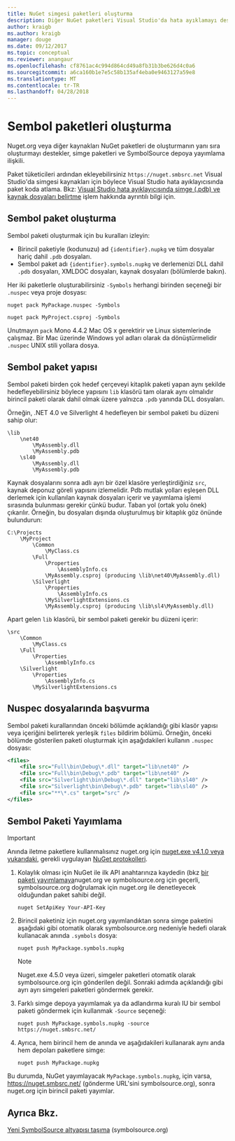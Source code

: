 ```yaml
---
title: NuGet simgesi paketleri oluşturma
description: Diğer NuGet paketleri Visual Studio'da hata ayıklamayı desteklemek için yalnızca sembolleri içeren NuGet paketleri oluşturma
author: kraigb
ms.author: kraigb
manager: douge
ms.date: 09/12/2017
ms.topic: conceptual
ms.reviewer: anangaur
ms.openlocfilehash: cf8761ac4c994d864cd49a8fb31b3be626d4c0a6
ms.sourcegitcommit: a6ca160b1e7e5c58b135af4eba0e9463127a59e8
ms.translationtype: MT
ms.contentlocale: tr-TR
ms.lasthandoff: 04/28/2018
---
```

# <a name="creating-symbol-packages"></a>Sembol paketleri oluşturma

Nuget.org veya diğer kaynakları NuGet paketleri de oluşturmanın yanı sıra oluşturmayı destekler, simge paketleri ve SymbolSource depoya yayımlama ilişkili.

Paket tüketicileri ardından ekleyebilirsiniz `https://nuget.smbsrc.net` Visual Studio'da simgesi kaynakları için böylece Visual Studio hata ayıklayıcısında paket koda atlama. Bkz: [Visual Studio hata ayıklayıcısında simge (.pdb) ve kaynak dosyaları belirtme](/visualstudio/debugger/specify-symbol-dot-pdb-and-source-files-in-the-visual-studio-debugger) işlem hakkında ayrıntılı bilgi için.

## <a name="creating-a-symbol-package"></a>Sembol paket oluşturma

Sembol paketi oluşturmak için bu kuralları izleyin:

- Birincil paketiyle (kodunuzu) ad `{identifier}.nupkg` ve tüm dosyalar hariç dahil `.pdb` dosyaları.
- Sembol paket adı `{identifier}.symbols.nupkg` ve derlemenizi DLL dahil `.pdb` dosyaları, XMLDOC dosyaları, kaynak dosyaları (bölümlerde bakın).

Her iki paketlerle oluşturabilirsiniz `-Symbols` herhangi birinden seçeneği bir `.nuspec` veya proje dosyası:

```cli
nuget pack MyPackage.nuspec -Symbols

nuget pack MyProject.csproj -Symbols
```

Unutmayın `pack` Mono 4.4.2 Mac OS x gerektirir ve Linux sistemlerinde çalışmaz. Bir Mac üzerinde Windows yol adları olarak da dönüştürmelidir `.nuspec` UNIX stili yollara dosya.

## <a name="symbol-package-structure"></a>Sembol paket yapısı

Sembol paketi birden çok hedef çerçeveyi kitaplık paketi yapan aynı şekilde hedefleyebilirsiniz böylece yapısını `lib` klasörü tam olarak aynı olmalıdır birincil paketi olarak dahil olmak üzere yalnızca `.pdb` yanında DLL dosyaları.

Örneğin, .NET 4.0 ve Silverlight 4 hedefleyen bir sembol paketi bu düzeni sahip olur:

    \lib
        \net40
            \MyAssembly.dll
            \MyAssembly.pdb
        \sl40
            \MyAssembly.dll
            \MyAssembly.pdb

Kaynak dosyalarını sonra adlı ayrı bir özel klasöre yerleştirdiğiniz `src`, kaynak deponuz göreli yapısını izlemelidir. Pdb mutlak yolları eşleşen DLL derlemek için kullanılan kaynak dosyaları içerir ve yayımlama işlemi sırasında bulunması gerekir çünkü budur. Taban yol (ortak yolu önek) çıkarılır. Örneğin, bu dosyaları dışında oluşturulmuş bir kitaplık göz önünde bulundurun:

    C:\Projects
        \MyProject
            \Common
                \MyClass.cs
            \Full
                \Properties
                    \AssemblyInfo.cs
                \MyAssembly.csproj (producing \lib\net40\MyAssembly.dll)
            \Silverlight
                \Properties
                    \AssemblyInfo.cs
                \MySilverlightExtensions.cs
                \MyAssembly.csproj (producing \lib\sl4\MyAssembly.dll)

Apart gelen `lib` klasörü, bir sembol paketi gerekir bu düzeni içerir:

    \src
        \Common
            \MyClass.cs
        \Full
            \Properties
                \AssemblyInfo.cs
        \Silverlight
            \Properties
                \AssemblyInfo.cs
            \MySilverlightExtensions.cs

## <a name="referring-to-files-in-the-nuspec"></a>Nuspec dosyalarında başvurma

Sembol paketi kurallarından önceki bölümde açıklandığı gibi klasör yapısı veya içeriğini belirterek yerleşik `files` bildirim bölümü. Örneğin, önceki bölümde gösterilen paketi oluşturmak için aşağıdakileri kullanın `.nuspec` dosyası:

```xml
<files>
    <file src="Full\bin\Debug\*.dll" target="lib\net40" />
    <file src="Full\bin\Debug\*.pdb" target="lib\net40" />
    <file src="Silverlight\bin\Debug\*.dll" target="lib\sl40" />
    <file src="Silverlight\bin\Debug\*.pdb" target="lib\sl40" />
    <file src="**\*.cs" target="src" />
</files>
```

## <a name="publishing-a-symbol-package"></a>Sembol Paketi Yayımlama

> [!Important]
> Anında iletme paketlere kullanmalısınız nuget.org için [nuget.exe v4.1.0 veya yukarıdaki](https://www.nuget.org/downloads), gerekli uygulayan [NuGet protokolleri](../api/nuget-protocols.md).

1. Kolaylık olması için NuGet ile ilk API anahtarınıza kaydedin (bkz [bir paketi yayımlamaya](../create-packages/publish-a-package.md)nuget.org ve symbolsource.org için geçerli, symbolsource.org doğrulamak için nuget.org ile denetleyecek olduğundan paket sahibi değil.

    ```cli
    nuget SetApiKey Your-API-Key
    ```

2. Birincil paketiniz için nuget.org yayımlandıktan sonra simge paketini aşağıdaki gibi otomatik olarak symbolsource.org nedeniyle hedefi olarak kullanacak anında `.symbols` dosya:

    ```cli
    nuget push MyPackage.symbols.nupkg
    ```

   > [!Note]
   > Nuget.exe 4.5.0 veya üzeri, simgeler paketleri otomatik olarak symbolsource.org için gönderilen değil. Sonraki adımda açıklandığı gibi ayrı ayrı simgeleri paketleri göndermek gerekir.

3. Farklı simge depoya yayımlamak ya da adlandırma kuralı IU bir sembol paketi göndermek için kullanmak `-Source` seçeneği:

    ```cli
    nuget push MyPackage.symbols.nupkg -source https://nuget.smbsrc.net/
    ```

4. Ayrıca, hem birincil hem de anında ve aşağıdakileri kullanarak aynı anda hem depoları paketlere simge:

    ```cli
    nuget push MyPackage.nupkg
    ```

Bu durumda, NuGet yayımlayacak `MyPackage.symbols.nupkg`, için varsa, https://nuget.smbsrc.net/ (gönderme URL'sini symbolsource.org), sonra nuget.org için birincil paketi yayımlar.

## <a name="see-also"></a>Ayrıca Bkz.

[Yeni SymbolSource altyapısı taşıma](https://tripleemcoder.com/2015/10/04/moving-to-the-new-symbolsource-engine/) (symbolsource.org)
